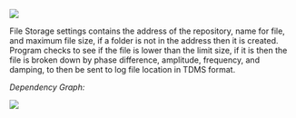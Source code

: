 ﻿
![](https://lh5.googleusercontent.com/Ai8a-RfqA-aCgm2DAXDJzdVPgrgjxSUVMNQifL4TBDHN_Q7BG-NHTkaeAw47m6qcU5UqDMbszHDFatIW2gU4EBHP79Rl25Wl4qRg5f4XoZhlTjglElGlJSbnf_hIq_71MCs0bggB)

File Storage settings contains the address of the repository, name for file, and maximum file size, if a folder is not in the address then it is created. Program checks to see if the file is lower than the limit size, if it is then the file is broken down by phase difference, amplitude, frequency, and damping, to then be sent to log file location in TDMS format.

  

*Dependency Graph:*

  

![](https://lh6.googleusercontent.com/hRDdlUeAtCsvVeIMlYCZs8DFvj3KITF26z-OJVWGT4LmZ-XDidcgErU98Ie7nG5F6SJYSQo3W9i7NX8OL0DjIIwvFvRP89r61JAjxzY0_KlWieMbw-60TmuaQw-s3cg7LleTh7g5)
